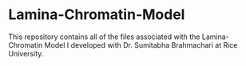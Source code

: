 # Lamina-Chromatin-Model
This repository contains all of the files associated with the Lamina-Chromatin Model I developed with Dr. Sumitabha Brahmachari at Rice University.
